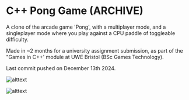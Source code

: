 # C++ Pong Game (ARCHIVE)

A clone of the arcade game 'Pong', with a multiplayer mode, and a singleplayer mode where you play against a CPU paddle of toggleable difficulty.

Made in ~2 months for a university assignment submission, as part of the "Games in C++' module at UWE Bristol (BSc Games Technology).

Last commit pushed on December 13th 2024.

![alttext](https://cdn.discordapp.com/attachments/1331665077048315976/1331677881226760263/image.png?ex=67927d2c&is=67912bac&hm=eae2f145714693e8c890f9320469123dd9ce6f9505ebc278c1cbeaf21873b636&)

![alttext](https://cdn.discordapp.com/attachments/1331665077048315976/1331678110885875873/image.png?ex=67927d63&is=67912be3&hm=15310ab63e76d9b5cde222526f6680241f9460c3b17525dbfd7b1ef2a27634ab&)
